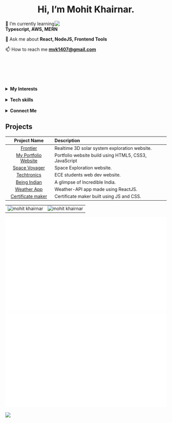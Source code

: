 
<div class="hero">
 
 <h1 align="center"> Hi, I’m Mohit Khairnar.</h1>
<img src="https://media3.giphy.com/media/qgQUggAC3Pfv687qPC/giphy.gif" width="350px" align="right" />

🌱 I’m currently learning **Typescript, AWS, MERN**

💬 Ask me about **React, NodeJS, Frontend Tools**

📫 How to reach me **mvk1407@gmail.com**

</div>


<div class="container" style="margin-top: 100px">
<details>
<summary style="font-weight: bold"> My Interests</summary>
<ul>
  <li style="font-weight: bold">Front-end development<img src="https://cdn4.iconfinder.com/data/icons/technology-83/1000/app_frontend_end_front_front-end_front_end_development-512.png" width="5%"></li>
    <li style="font-weight: bold">Back-end development <img src="https://cdn3.iconfinder.com/data/icons/seo-and-web-outline-28/64/seo-and-web-outline-28-20-512.png" width="5%"></li>
    <li style="font-weight: bold">Cloud Computing <img src="https://cdn-icons-png.flaticon.com/512/179/179698.png" width="5%"></li>
    </ul>

</details>
<br>

<details>
 <summary style="font-weight: bold">Tech skills</summary>

 <p align="center"> 
<img alt="C" src="https://img.shields.io/badge/c-%2300599C.svg?&style=for-the-badge&logo=c&logoColor=white" />
<img alt="C++" src="https://img.shields.io/badge/c++-%2300599C.svg?&style=for-the-badge&logo=c%2B%2B&ogoColor=white" />
 <img alt="Java" src="https://img.shields.io/badge/java-%23ED8B00.svg?&style=for-the-badge&logo=java&logoColor=white" />
<img alt="HTML5" src="https://img.shields.io/badge/html5-%23E34F26.svg?&style=for-the-badge&logo=html5&logoColor=white" />
 <img alt="CSS3" src="https://img.shields.io/badge/css3-%231572B6.svg?&style=for-the-badge&logo=css3&logoColor=white" />
 <img alt="JavaScript" src="https://img.shields.io/badge/javascript-%23323330.svg?&style=for-the-badge&logo=javascript&logoColor=%23F7DF1E" />
<img alt="MySQL" src="https://img.shields.io/badge/MySQL-00000F?style=for-the-badge&logo=mysql&logoColor=white" />
 <img alt="NodeJs" src="https://img.shields.io/badge/Node.js-339933?style=for-the-badge&logo=nodedotjs&logoColor=white" />
    <img alt="npm" src="https://img.shields.io/badge/npm-CB3837?style=for-the-badge&logo=npm&logoColor=white" />
    <img alt="ReactJs" src="https://img.shields.io/badge/React-20232A?style=for-the-badge&logo=react&logoColor=61DAFB" />
    <img alt="Git" src="https://img.shields.io/badge/Git-F05032?style=for-the-badge&logo=git&logoColor=white" />
    <img alt="VS Code" src="https://img.shields.io/badge/Visual_Studio_Code-0078D4?style=for-the-badge&logo=visual%20studio%20code&logoColor=white" />
    
</p>
</details>
</div>

<br>


<details>
<summary style="font-weight: bold">Connect Me </summary>
<p align="center">
 <a href="https://mvk1407@gmail.com"><img alt="gmail" src="https://img.shields.io/badge/Gmail-D14836?style=for-the-badge&logo=gmail&logoColor=white"/> 
 <a href="https://www.linkedin.com/in/mohit-k-74199a137"><img alt="lkdn" src="https://img.shields.io/badge/LinkedIn-0077B5?style=for-the-badge&logo=linkedin&logoColor=white"/>
<a href="https://twitter.com/MohitKhairnar12"><img alt="twitter" src="https://img.shields.io/badge/Twitter-1DA1F2?style=for-the-badge&logo=twitter&logoColor=white"/> </a>
</p>
</details>

<p align="center">

 <h2>Projects</h2>

|                           Project Name                           | Description                                           |
| :--------------------------------------------------------------: | :---------------------------------------------------- |
|          [Frontier](https://cosmofrontier.netlify.app/)          | Realtime 3D solar system exploration website.         |
|        [My Portfolio Website](https://mohittk.github.io/)        | Portfolio website build using HTML5, CSS3, JavaScript |
|        [Space Voyager](https://space-voyager.netlify.app)        | Space Exploration website.                            |
|         [Techtronics](https://techtronics1.netlify.app)          | ECE students web dev website.                         |
|         [Being Indian](https://being-indian.netlify.app)         | A glimpse of Incredible India.                        |
|   [Weather App](https://mohittk.github.io/React-Weather-App/)    | Weather-API app made using ReactJS.                   |
| [Certificate maker](https://neos-certificate-maker.netlify.app/) | Certificate maker built using JS and CSS.             |

</p>

<table align="center">
  <tr>
   
<td><img src="https://github-readme-stats.vercel.app/api?username=mohittk&theme=blue-green&show_icons=true" alt="mohit khairnar" />
</td>
<td><img src="https://github-readme-streak-stats.herokuapp.com/?user=mohittk&theme=dark" alt="mohit khairnar" />
</td>
   
</table>
<a href="https://github.com/jstrieb/github-stats">

![](https://github.com/mohittk/readme-trial/blob/master/generated/overview.svg)
![](https://github.com/mohittk/readme-trial/blob/master/generated/languages.svg)

</a>

<a href="https://git.io/mohittk"><img src="https://activity-graph.herokuapp.com/graph?username=mohittk&theme=nord" /></a>
